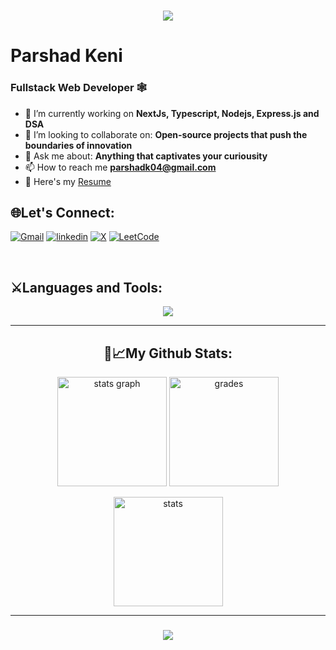 
<h1 align="center">
    <img src="https://readme-typing-svg.herokuapp.com/?font=Righteous&size=35&color=4169E1&center=true&vCenter=true&width=500&height=70&duration=4000&lines=Hi+There!+👋;+I'm+Parshad!⚡;" />
</h1>

<h1 align="left">Parshad Keni</h1> 
<h3 align="left">Fullstack Web Developer 🕸️</h3>


- 🌱 I’m currently working on **NextJs, Typescript, Nodejs, Express.js and DSA**
- 🤝 I’m looking to collaborate on: **Open-source projects that push the boundaries of innovation**
- 💬 Ask me about: **Anything that captivates your curiousity**
- 📫 How to reach me **parshadk04@gmail.com**
- 📑 Here's my [Resume](https://drive.google.com/file/d/1I8HJBPq1ZgNAeIsiz4ZyLNrB4vV_1bDV/view?usp=sharing)


## 🌐Let's Connect:
[![Gmail](https://img.shields.io/badge/gmail-EA4335?style=for-the-badge&logo=gmail&logoColor=white)](mailto:parshadk04@gmail.com)
[![linkedin](https://img.shields.io/badge/LinkedIn-0077B5?style=for-the-badge&logo=linkedin&logoColor=white)](https://www.linkedin.com/in/parshad-keni/)
[![X](https://img.shields.io/badge/X_(Twitter)-1DA1F2?style=for-the-badge&logo=twitter&logoColor=white)](https://x.com/_parshad_1694)
[![LeetCode](https://img.shields.io/badge/-LeetCode-FFA116?style=for-the-badge&logo=LeetCode&logoColor=black)](https://leetcode.com/u/parshadk/)

<br/>

## ⚔️Languages and Tools: 
<p align="center">
  <a href="https://skillicons.dev">
    <img src="https://skillicons.dev/icons?i=js,html,css,bootstrap,figma,git,md,mongodb,firebase,react,tailwind,vite,nextjs,express,nodejs,postman,c,cpp,py&perline=10" />
  </a>
</p>
<div align="center">
<hr/>
    
## 📆📈My Github Stats:

<div align="center" gap=2>
  <img src="https://github-readme-stats.vercel.app/api/top-langs?username=parshadk&show_icons=true&locale=en&layout=compact&theme=radical" height="175" alt="stats graph"  />
  <img src="https://github-readme-stats.vercel.app/api?username=parshadk&show_icons=true&theme=transparent" height="175" alt="grades"/>
  <br>
  <p><img align="center" src="https://github-readme-streak-stats.herokuapp.com/?user=parshadk&show_icons=true&theme=transparent" height="175" alt="stats" /></p>
</div>
</div>
<hr/>
<h3 align="center">
    <img src="https://readme-typing-svg.herokuapp.com/?font=Righteous&size=25&color=F7A810&center=true&vCenter=true&width=500&height=70&duration=4000&lines=Thanks+for+visiting!+✌️;+🔗Connect+with+me+on+Linkedin!;">
</h3>

